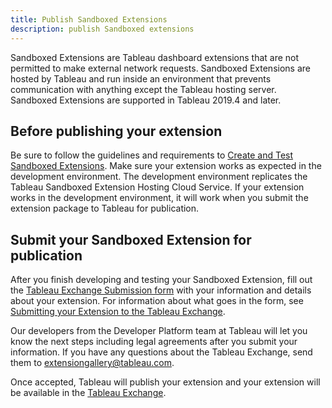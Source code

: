 ```yaml
---
title: Publish Sandboxed Extensions
description: publish Sandboxed extensions
---
```


Sandboxed Extensions are Tableau dashboard extensions that are not permitted to make external network requests. Sandboxed Extensions are hosted by Tableau and run inside an environment that prevents communication with anything except the Tableau hosting server. Sandboxed Extensions are supported in Tableau 2019.4 and later.

## Before publishing your extension

Be sure to follow the guidelines and requirements to [Create and Test Sandboxed Extensions](./trex_sandbox_test). Make sure your extension works as expected in the development environment. The development environment replicates the Tableau Sandboxed Extension Hosting Cloud Service. If your extension works in the development environment, it will work when you submit the extension package to Tableau for publication.


## Submit your Sandboxed Extension for publication

After you finish developing and testing your Sandboxed Extension, fill out the [Tableau Exchange Submission form](https://tabsoft.co/gallerysubmit) with your information and details about your extension.
For information about what goes in the form, see [Submitting your Extension to the Tableau Exchange](./ux_extension_gallery).

Our developers from the Developer Platform team at Tableau will let you know the next steps including legal agreements after you submit your information. If you have any questions about the Tableau Exchange, send them to [extensiongallery@tableau.com](mailto:extensiongallery@tableau.com).

Once accepted, Tableau will publish your extension and your extension will be available in the [Tableau Exchange](https://extensiongallery.tableau.com/).  




